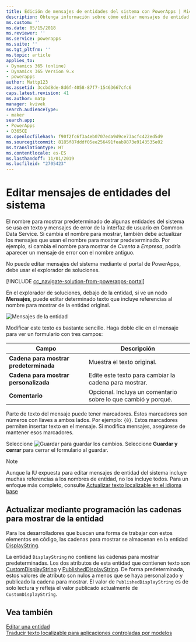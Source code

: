 ```yaml
---
title: Edición de mensajes de entidades del sistema con PowerApps | MicrosoftDocs
description: Obtenga información sobre cómo editar mensajes de entidad del sistema
ms.custom: ''
ms.date: 05/15/2018
ms.reviewer: ''
ms.service: powerapps
ms.suite: ''
ms.tgt_pltfrm: ''
ms.topic: article
applies_to:
- Dynamics 365 (online)
- Dynamics 365 Version 9.x
- powerapps
author: Mattp123
ms.assetid: 3ccbd8de-8d6f-4058-87f7-15463667cfc6
caps.latest.revision: 41
ms.author: matp
manager: kvivek
search.audienceType:
- maker
search.app:
- PowerApps
- D365CE
ms.openlocfilehash: f90f2fc6f3a4eb0707eda9d9ce73acfc422ed5d9
ms.sourcegitcommit: 8185f87dddf05ee256491feab9873e9143535e02
ms.translationtype: HT
ms.contentlocale: es-ES
ms.lasthandoff: 11/01/2019
ms.locfileid: "2705423"
---
```

# <a name="edit-system-entity-messages"></a>Editar mensajes de entidades del sistema

El nombre para mostrar predeterminado de algunas entidades del sistema se usa en texto y mensajes de error de la interfaz de usuario en Common Data Service. Si cambia el nombre para mostrar, también debe actualizar los mensajes que usan el nombre para mostrar predeterminado. Por ejemplo, si cambia el nombre para mostrar de *Cuenta* a *Empresa*, podría aparecer un mensaje de error con el nombre antiguo.  

No puede editar mensajes del sistema mediante el portal de PowerApps, debe usar el explorador de soluciones.

[!INCLUDE [cc_navigate-solution-from-powerapps-portal](../../includes/cc_navigate-solution-from-powerapps-portal.md)]

En el explorador de soluciones, debajo de la entidad, si ve un nodo **Mensajes**, puede editar determinado texto que incluye referencias al nombre para mostrar de la entidad original. 

![Mensajes de la entidad](../model-driven-apps/media/entity-messages.png)

Modificar este texto es bastante sencillo. Haga doble clic en el mensaje para ver un formulario con tres campos:  
  
|Campo|Descripción|  
|-----------|-----------------|  
|**Cadena para mostrar predeterminada**|Muestra el texto original.|  
|**Cadena para mostrar personalizada**|Edite este texto para cambiar la cadena para mostrar.|  
|**Comentario**|Opcional. Incluya un comentario sobre lo que cambió y porqué.|  
  
Parte de texto del mensaje puede tener marcadores. Estos marcadores son números con llaves a ambos lados. Por ejemplo: `{0}`. Estos marcadores permiten insertar texto en el mensaje. Si modifica mensajes, asegúrese de mantener esos marcadores. 

Seleccione ![Guardar](media/save-entity-icon-solution-explorer.png) para guardar los cambios. Seleccione **Guardar y cerrar** para cerrar el formulario al guardar.

> [!NOTE]
> Aunque la IU expuesta para editar mensajes de entidad del sistema incluye muchas referencias a los nombres de entidad, no los incluye todos. Para un enfoque más completo, consulte [Actualizar texto localizable en el idioma base](../model-driven-apps/translate-localizable-text.md#updating-localizable-text-in-the-base-language)

## <a name="programmatically-update-entity-display-strings"></a>Actualizar mediante programación las cadenas para mostrar de la entidad

Para los desarrolladores que buscan una forma de trabajar con estos elementos en código, las cadenas para mostrar se almacenan en la entidad [DisplayString](../../developer/common-data-service/reference/entities/displaystring.md). 

La entidad `DisplayString` no contiene las cadenas para mostrar predeterminadas. Los dos atributos de esta entidad que contienen texto son [CustomDisplayString](../../developer/common-data-service/reference/entities/displaystring.md#BKMK_CustomDisplayString) y [PublishedDisplayString](../../developer/common-data-service/reference/entities/displaystring.md#BKMK_PublishedDisplayString). De forma predeterminada, estos valores de atributo son nulos a menos que se haya personalizado y publicado la cadena para mostrar. El valor de `PublishedDisplayString` es de solo lectura y refleja el valor publicado actualmente de `CustomDisplayString`.
 
## <a name="see-also"></a>Vea también
[Editar una entidad](edit-entities.md)<br />
[Traducir texto localizable para aplicaciones controladas por modelos](../model-driven-apps/translate-localizable-text.md)
